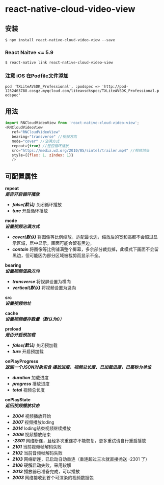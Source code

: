 
# react-native-cloud-video-view

## 安装

`$ npm install react-native-cloud-video-view --save`

### React Naitve <= 5.9
`$ react-native link react-native-cloud-video-view`

### 注意 iOS 在Podfile文件添加
`pod 'TXLiteAVSDK_Professional', :podspec => 'http://pod-1252463788.cosgz.myqcloud.com/liteavsdkspec/TXLiteAVSDK_Professional.podspec'`




## 用法
```javascript
import RNCloudVideoView from 'react-native-cloud-video-view';
<RNCloudVideoView
   ref="RNCloudVideoView"
   bearing="transverse" //视频方向
   mode="cover" //沾满方式
   repeat={true} //是否循环播放
   src="https://media.w3.org/2010/05/sintel/trailer.mp4" //视频地址
   style={{flex: 1, zIndex: 1}}
   />
```

## 可配置属性
**repeat**</br>
***是否开启循环播放***</br>
* ***false(默认)*** 关闭循环播放</br>
* ***ture*** 开启循环播放</br>

**mode**</br>
***设置视频沾满方式***</br>
* ***cover(默认)*** 将图像等比例缩放，适配最长边，缩放后的宽和高都不会超过显示区域，居中显示，画面可能会留有黑边。</br>
* ***contain*** 将图像等比例铺满整个屏幕，多余部分裁剪掉，此模式下画面不会留黑边，但可能因为部分区域被裁剪而显示不全。 </br>

**bearing**</br>
***设置视频渲染方向***</br>
* ***transverse*** 将视屏设置为横向
* ***vertical(默认)*** 将视频设置为竖向

**src**</br>
***设置视频地址***</br>

**cache**</br>
***设置视频缓存数量（默认为0）***</br>

**preload**</br>
***是否开启预加载***
* ***false(默认)*** 关闭预加载</br>
* ***ture*** 开启预加载</br>

**onPlayProgress**</br>
***返回一个JSON对象包含 播放进度、视频总长度、已加载进度，已毫秒为单位***</br>
* ***duration*** 加载进度
* ***progress*** 播放进度
* ***total*** 视频总长度

**onPlayState**</br>
***返回视频播放状态***</br>
* ***2004*** 视频播放开始
* ***2007*** 视频播放loding
* ***2014*** loding结束视频继续播放
* ***2006*** 视频播放结束
* ***-2301*** 网络断连，且经多次重连亦不能恢复，更多重试请自行重启播放
* ***2101***  当前视频帧解码失败
* ***2102***  当前音频帧解码失败
* ***2103***  网络断连，已启动自动重连（重连超过三次就直接抛送 -2301 了）
* ***2106***  硬解启动失败，采用软解
* ***2013***  播放器已准备完成，可以播放
* ***2003***  网络接收到首个可渲染的视频数据包
